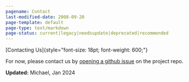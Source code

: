 ```yaml
---
pagename: Contact
last-modified-date: 2008-09-20
page-template: default
page-type: text/markdown
page-status: current|legacy|needsupdate|deprecated|recommended
---
```

[Contacting Us]{style="font-size: 18pt; font-weight: 600;"}

For now, please contact us by [opening a github issue](https://github.com/sparkslabs/kamaelia/issues)
on the project repo.

**Updated:** Michael, Jan 2024

<!--

There are many ways you can get in contact with us, or find out what\'s
going on:

-   Read or post on our [Mailing Lists](mailinglists.html)
-   Chat with us on [IRC](irc.html)
-   Comment on our [Project blog](/cgi-bin/blog/blog.cgi)

If you\'re interested in Kamaelia, have ideas, or need help with
something,we\'d love you to get in contact. Whilst Kamaelia is not
supported software (like most Free & Open Source Software), we\'re more
than happy to help you get started with Kamaelia - time permitting
obviously.

Updated: Matt, September 2006

-->
